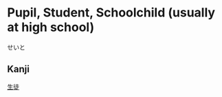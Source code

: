 # Pupil, Student, Schoolchild (usually at high school)
せいと

## Kanji
[生](../Kanji/kanji-dict/生.md)[徒](../Kanji/kanji-dict/徒.md)